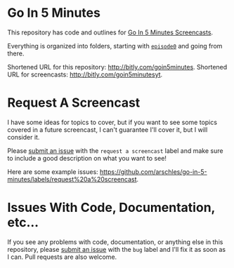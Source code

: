 # Go In 5 Minutes

This repository has code and outlines for [Go In 5 Minutes Screencasts](htttp://bitly.com/goin5minutesyt).

Everything is organized into folders, starting with [`episode0`](https://github.com/arschles/go-in-5-minutes/tree/master/episode0) and going from there.

Shortened URL for this repository: http://bitly.com/goin5minutes. Shortened URL for screencasts: http://bitly.com/goin5minutesyt.

# Request A Screencast

I have some ideas for topics to cover, but if you want to see some topics covered in a future screencast, I can't guarantee I'll cover it, but I will consider it.

Please [submit an issue](https://github.com/arschles/go-in-5-minutes/issues) with the `request a screencast` label and make sure to include a good description on what you want to see!

Here are some example issues: https://github.com/arschles/go-in-5-minutes/labels/request%20a%20screencast.

# Issues With Code, Documentation, etc...

If you see any problems with code, documentation, or anything else in this repository, please [submit an issue](https://github.com/arschles/go-in-5-minutes/issues) with the `bug` label and I'll fix it as soon as I can. Pull requests are also welcome.
